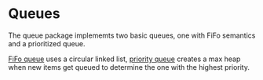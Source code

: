# Queues

The queue package implememts two basic queues, one with FiFo semantics and a prioritized queue. 

[FiFo queue](fifo-queue.go) uses a circular linked list, [priority queue](priority-queue.go) creates a max heap when new items get queued to determine the one with the highest priority.